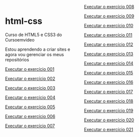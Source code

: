 # html-css
 Curso de HTML5 e CSS3 do Cursoemvideo


Estou aprendendo a criar sites e agora vou gerenciar os meus repositórios

<style>
    body{
        columns: 2
    }
</style>

<p><a href="https://hierrodelfino.github.io/html-css/exercicios/ex001/index.html" target="_blank">Executar o exercício 001</a> </p>

<p><a href="https://hierrodelfino.github.io/html-css/exercicios/ex002/index.html" target="_blank">Executar o exercício 002</a></p>
<p><a href="https://hierrodelfino.github.io/html-css/exercicios/ex003/index.html" target="_blank">Executar o exercício 003</a></p>
<p><a href="https://hierrodelfino.github.io/html-css/exercicios/ex004/index.html" target="_blank">Executar o exercício 004</a></p>
<p><a href="https://hierrodelfino.github.io/html-css/exercicios/ex005/index.html" target="_blank">Executar o exercício 005</a></p>
<p><a href="https://hierrodelfino.github.io/html-css/exercicios/ex006/index.html" target="_blank">Executar o exercício 006</a></p>
<p><a href="https://hierrodelfino.github.io/html-css/exercicios/ex007/index.html" target="_blank">Executar o exercício 007</a></p>
<p><a href="https://hierrodelfino.github.io/html-css/exercicios/ex008/index.html" target="_blank">Executar o exercício 008</a></p>
<p><a href="https://hierrodelfino.github.io/html-css/exercicios/ex009/index.html" target="_blank">Executar o exercício 009</a></p>
<p><a href="https://hierrodelfino.github.io/html-css/exercicios/ex010/index.html" target="_blank">Executar o exercício 010</a></p>

<p><a href="https://hierrodelfino.github.io/html-css/exercicios/ex011/index.html" target="_blank">Executar o exercício 011</a></p>
<p><a href="https://hierrodelfino.github.io/html-css/exercicios/ex012/index.html" target="_blank">Executar o exercício 012</a></p>
<p><a href="https://hierrodelfino.github.io/html-css/exercicios/ex013/index.html" target="_blank">Executar o exercício 013</a></p>
<p><a href="https://hierrodelfino.github.io/html-css/exercicios/ex014/index.html" target="_blank">Executar o exercício 014</a></p>
<p><a href="https://hierrodelfino.github.io/html-css/exercicios/ex015/index.html" target="_blank">Executar o exercício 015</a></p>
<p><a href="https://hierrodelfino.github.io/html-css/exercicios/ex016/index.html" target="_blank">Executar o exercício 016</a></p>
<p><a href="https://hierrodelfino.github.io/html-css/exercicios/ex017/index.html" target="_blank">Executar o exercício 017</a></p>
<p><a href="https://hierrodelfino.github.io/html-css/exercicios/ex018/index.html" target="_blank">Executar o exercício 018</a></p>
<p><a href="https://hierrodelfino.github.io/html-css/exercicios/ex019/index.html" target="_blank">Executar o exercício 019</a></p>
<p><a href="https://hierrodelfino.github.io/html-css/exercicios/ex020/index.html" target="_blank">Executar o exercício 020</a></p>
<p><a href="https://hierrodelfino.github.io/html-css/exercicios/ex021/index.html" target="_blank">Executar o exercício 021</a></p>